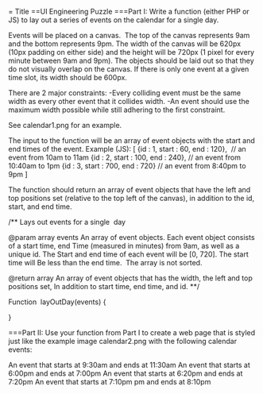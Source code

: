 = Title
==UI Engineering Puzzle
===Part I: Write a function (either PHP or JS) to lay out a series of events on the calendar for a single day.

Events will be placed on a canvas.  The top of the canvas represents 9am and the bottom represents 9pm. The width of the canvas will be 620px (10px padding on either side) and the height will be 720px (1 pixel for every minute between 9am and 9pm). The objects should be laid out so that they do not visually overlap on the canvas. If there is only one event at a given time slot, its width should be 600px.

There are 2 major constraints:
-Every colliding event must be the same width as every other event that it collides width.
-An event should use the maximum width possible while still adhering to the first constraint.

See calendar1.png for an example.

The input to the function will be an array of event objects with the start and end times of the event. Example (JS): 
[
{id : 1, start : 60, end : 120},  // an event from 10am to 11am 
{id : 2, start : 100, end : 240}, // an event from 10:40am to 1pm 
{id : 3, start : 700, end : 720} // an event from 8:40pm to 9pm 
]

The function should return an array of event objects that have the left and top positions set (relative to the top left of the canvas), in addition to the id, start, and end time.

/**
 Lays out events for a single  day

 @param array events
 An array of event objects. Each event object consists of a start time, end
 Time (measured in minutes) from 9am, as well as a unique id. The
 Start and end time of each event will be [0, 720]. The start time will
 Be less than the end time.  The array is not sorted.

 @return array
 An array of event objects that has the width, the left and top positions set,
 In addition to start time, end time, and id.
**/

Function  layOutDay(events) {
 
}

===Part II: Use your function from Part I to create a web page that is styled just like the example image calendar2.png with the following calendar events:

An event that starts at 9:30am and ends at 11:30am
An event that starts at 6:00pm and ends at 7:00pm
An event that starts at 6:20pm and ends at 7:20pm
An event that starts at 7:10pm pm and ends at 8:10pm
